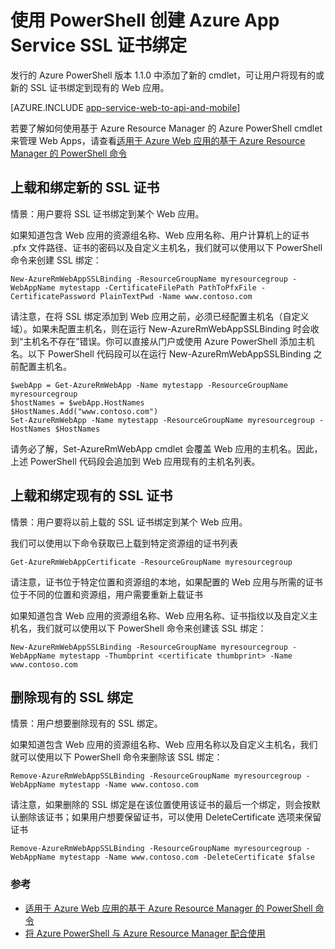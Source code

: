 <properties
	pageTitle="使用 PowerShell 创建 SSL 证书绑定"
	description="了解如何使用 PowerShell 将 SSL 证书绑定到 Web 应用。"
	services="app-service\web"
	documentationCenter=""
	authors="ahmedelnably"
	manager="stefsch"
	editor=""/>

<tags
	ms.service="app-service-web"
	ms.date="01/13/2016"
	wacn.date="09/26/2016"/>

# 使用 PowerShell 创建 Azure App Service SSL 证书绑定 #

发行的 Azure PowerShell 版本 1.1.0 中添加了新的 cmdlet，可让用户将现有的或新的 SSL 证书绑定到现有的 Web 应用。

[AZURE.INCLUDE [app-service-web-to-api-and-mobile](../../includes/app-service-web-to-api-and-mobile.md)]

若要了解如何使用基于 Azure Resource Manager 的 Azure PowerShell cmdlet 来管理 Web Apps，请查看[适用于 Azure Web 应用的基于 Azure Resource Manager 的 PowerShell 命令](/documentation/articles/app-service-web-app-azure-resource-manager-powershell/)

## 上载和绑定新的 SSL 证书 ##

情景：用户要将 SSL 证书绑定到某个 Web 应用。

如果知道包含 Web 应用的资源组名称、Web 应用名称、用户计算机上的证书 .pfx 文件路径、证书的密码以及自定义主机名，我们就可以使用以下 PowerShell 命令来创建 SSL 绑定：

    New-AzureRmWebAppSSLBinding -ResourceGroupName myresourcegroup -WebAppName mytestapp -CertificateFilePath PathToPfxFile -CertificatePassword PlainTextPwd -Name www.contoso.com

请注意，在将 SSL 绑定添加到 Web 应用之前，必须已经配置主机名（自定义域）。如果未配置主机名，则在运行 New-AzureRmWebAppSSLBinding 时会收到“主机名不存在”错误。你可以直接从门户或使用 Azure PowerShell 添加主机名。以下 PowerShell 代码段可以在运行 New-AzureRmWebAppSSLBinding 之前配置主机名。
  
    $webApp = Get-AzureRmWebApp -Name mytestapp -ResourceGroupName myresourcegroup  
    $hostNames = $webApp.HostNames  
    $HostNames.Add("www.contoso.com")  
    Set-AzureRmWebApp -Name mytestapp -ResourceGroupName myresourcegroup -HostNames $HostNames   
  
请务必了解，Set-AzureRmWebApp cmdlet 会覆盖 Web 应用的主机名。因此，上述 PowerShell 代码段会追加到 Web 应用现有的主机名列表。

## 上载和绑定现有的 SSL 证书 ##

情景：用户要将以前上载的 SSL 证书绑定到某个 Web 应用。

我们可以使用以下命令获取已上载到特定资源组的证书列表

	Get-AzureRmWebAppCertificate -ResourceGroupName myresourcegroup

请注意，证书位于特定位置和资源组的本地，如果配置的 Web 应用与所需的证书位于不同的位置和资源组，用户需要重新上载证书

如果知道包含 Web 应用的资源组名称、Web 应用名称、证书指纹以及自定义主机名，我们就可以使用以下 PowerShell 命令来创建该 SSL 绑定：

    New-AzureRmWebAppSSLBinding -ResourceGroupName myresourcegroup -WebAppName mytestapp -Thumbprint <certificate thumbprint> -Name www.contoso.com

## 删除现有的 SSL 绑定  ##

情景：用户想要删除现有的 SSL 绑定。

如果知道包含 Web 应用的资源组名称、Web 应用名称以及自定义主机名，我们就可以使用以下 PowerShell 命令来删除该 SSL 绑定：

    Remove-AzureRmWebAppSSLBinding -ResourceGroupName myresourcegroup -WebAppName mytestapp -Name www.contoso.com

请注意，如果删除的 SSL 绑定是在该位置使用该证书的最后一个绑定，则会按默认删除该证书；如果用户想要保留证书，可以使用 DeleteCertificate 选项来保留证书

	Remove-AzureRmWebAppSSLBinding -ResourceGroupName myresourcegroup -WebAppName mytestapp -Name www.contoso.com -DeleteCertificate $false

### 参考 ###
- [适用于 Azure Web 应用的基于 Azure Resource Manager 的 PowerShell 命令](/documentation/articles/app-service-web-app-azure-resource-manager-powershell/)
- [将 Azure PowerShell 与 Azure Resource Manager 配合使用](/documentation/articles/powershell-azure-resource-manager/)

<!---HONumber=Mooncake_0627_2016-->
